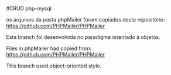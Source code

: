 #CRUD php-mysql

os arquivos da pasta phpMailer foram copiados deste repositório: https://github.com/PHPMailer/PHPMailer

Esta branch foi desenvolvida no paradigma orientado á objetos.

Files in phpMailer had copied from: https://github.com/PHPMailer/PHPMailer

This branch used object-oriented style.
